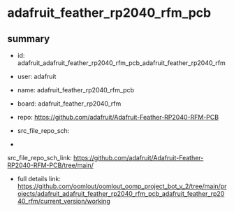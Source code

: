 # adafruit_feather_rp2040_rfm_pcb
 
## summary 
* id: adafruit_adafruit_feather_rp2040_rfm_pcb_adafruit_feather_rp2040_rfm
* user: adafruit
* name: adafruit_feather_rp2040_rfm_pcb
* board: adafruit_feather_rp2040_rfm
* repo: https://github.com/adafruit/Adafruit-Feather-RP2040-RFM-PCB



* src_file_repo_sch: 
*
 src_file_repo_sch_link: https://github.com/adafruit/Adafruit-Feather-RP2040-RFM-PCB/tree/main/
* full details link: https://github.com/oomlout/oomlout_oomp_project_bot_v_2/tree/main/projects/adafruit_adafruit_feather_rp2040_rfm_pcb_adafruit_feather_rp2040_rfm/current_version/working  






